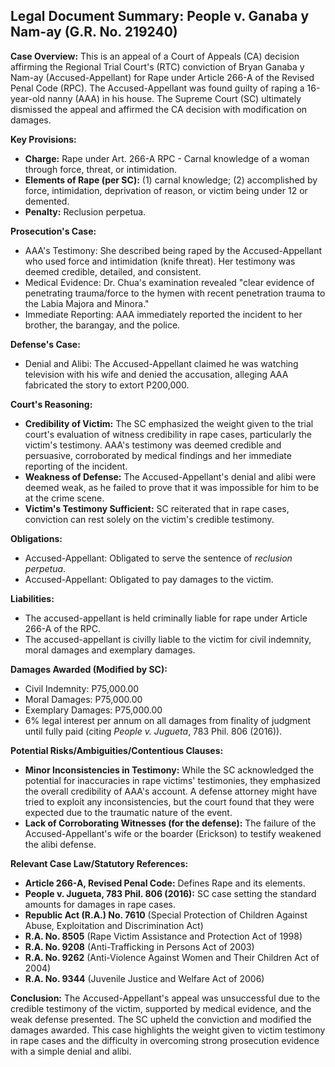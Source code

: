 ## Legal Document Summary: People v. Ganaba y Nam-ay (G.R. No. 219240)

**Case Overview:** This is an appeal of a Court of Appeals (CA) decision affirming the Regional Trial Court's (RTC) conviction of Bryan Ganaba y Nam-ay (Accused-Appellant) for Rape under Article 266-A of the Revised Penal Code (RPC). The Accused-Appellant was found guilty of raping a 16-year-old nanny (AAA) in his house. The Supreme Court (SC) ultimately dismissed the appeal and affirmed the CA decision with modification on damages.

**Key Provisions:**
*   **Charge:** Rape under Art. 266-A RPC - Carnal knowledge of a woman through force, threat, or intimidation.
*   **Elements of Rape (per SC):** (1) carnal knowledge; (2) accomplished by force, intimidation, deprivation of reason, or victim being under 12 or demented.
*   **Penalty:** Reclusion perpetua.

**Prosecution's Case:**
*   AAA's Testimony: She described being raped by the Accused-Appellant who used force and intimidation (knife threat).  Her testimony was deemed credible, detailed, and consistent.
*   Medical Evidence:  Dr. Chua's examination revealed "clear evidence of penetrating trauma/force to the hymen with recent penetration trauma to the Labia Majora and Minora."
*   Immediate Reporting: AAA immediately reported the incident to her brother, the barangay, and the police.

**Defense's Case:**
*   Denial and Alibi: The Accused-Appellant claimed he was watching television with his wife and denied the accusation, alleging AAA fabricated the story to extort P200,000.

**Court's Reasoning:**
*   **Credibility of Victim:** The SC emphasized the weight given to the trial court's evaluation of witness credibility in rape cases, particularly the victim's testimony. AAA's testimony was deemed credible and persuasive, corroborated by medical findings and her immediate reporting of the incident.
*   **Weakness of Defense:** The Accused-Appellant's denial and alibi were deemed weak, as he failed to prove that it was impossible for him to be at the crime scene.
*   **Victim's Testimony Sufficient:** SC reiterated that in rape cases, conviction can rest solely on the victim's credible testimony.

**Obligations:**
*   Accused-Appellant: Obligated to serve the sentence of *reclusion perpetua*.
*   Accused-Appellant: Obligated to pay damages to the victim.

**Liabilities:**
*   The accused-appellant is held criminally liable for rape under Article 266-A of the RPC.
*   The accused-appellant is civilly liable to the victim for civil indemnity, moral damages and exemplary damages.

**Damages Awarded (Modified by SC):**
*   Civil Indemnity: P75,000.00
*   Moral Damages: P75,000.00
*   Exemplary Damages: P75,000.00
*   6% legal interest per annum on all damages from finality of judgment until fully paid (citing *People v. Jugueta*, 783 Phil. 806 (2016)).

**Potential Risks/Ambiguities/Contentious Clauses:**
*   **Minor Inconsistencies in Testimony:** While the SC acknowledged the potential for inaccuracies in rape victims' testimonies, they emphasized the overall credibility of AAA's account. A defense attorney might have tried to exploit any inconsistencies, but the court found that they were expected due to the traumatic nature of the event.
*   **Lack of Corroborating Witnesses (for the defense):** The failure of the Accused-Appellant's wife or the boarder (Erickson) to testify weakened the alibi defense.

**Relevant Case Law/Statutory References:**
*   **Article 266-A, Revised Penal Code:** Defines Rape and its elements.
*   **People v. Jugueta, 783 Phil. 806 (2016):**  SC case setting the standard amounts for damages in rape cases.
*   **Republic Act (R.A.) No. 7610** (Special Protection of Children Against Abuse, Exploitation and Discrimination Act)
*   **R.A. No. 8505** (Rape Victim Assistance and Protection Act of 1998)
*   **R.A. No. 9208** (Anti-Trafficking in Persons Act of 2003)
*   **R.A. No. 9262** (Anti-Violence Against Women and Their Children Act of 2004)
*   **R.A. No. 9344** (Juvenile Justice and Welfare Act of 2006)

**Conclusion:** The Accused-Appellant's appeal was unsuccessful due to the credible testimony of the victim, supported by medical evidence, and the weak defense presented. The SC upheld the conviction and modified the damages awarded. This case highlights the weight given to victim testimony in rape cases and the difficulty in overcoming strong prosecution evidence with a simple denial and alibi.
